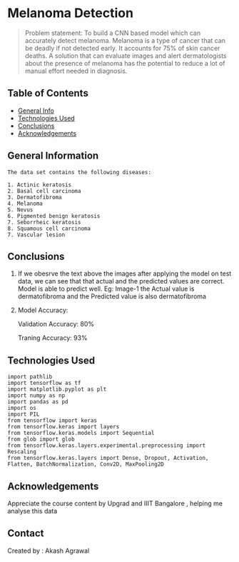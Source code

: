 # Melanoma Detection
> Problem statement: To build a CNN based model which can accurately detect melanoma. Melanoma is a type of cancer that can be deadly if not detected early. It accounts for 75% of skin cancer deaths. A solution that can evaluate images and alert dermatologists about the presence of melanoma has the potential to reduce a lot of manual effort needed in diagnosis.


## Table of Contents
* [General Info](#general-information)
* [Technologies Used](#technologies-used)
* [Conclusions](#conclusions)
* [Acknowledgements](#acknowledgements)

<!-- You can include any other section that is pertinent to your problem -->

## General Information
	The data set contains the following diseases:

	1. Actinic keratosis
	2. Basal cell carcinoma
	3. Dermatofibroma
	4. Melanoma
	5. Nevus
	6. Pigmented benign keratosis
	7. Seborrheic keratosis
	8. Squamous cell carcinoma
	7. Vascular lesion

<!-- You don't have to answer all the questions - just the ones relevant to your project. -->

## Conclusions
 1. If we obesrve the text above the images after applying the model on test data, we can see that that actual and the predicted values are correct.
     Model is able to predict well. 
	 Eg: Image-1 the Actual value is dermatofibroma and the Predicted value is also dermatofibroma

 2. Model Accuracy:

	Validation Accuracy: 80%

	Traning Accuracy: 93%

<!-- You don't have to answer all the questions - just the ones relevant to your project. -->


## Technologies Used
	import pathlib
	import tensorflow as tf
	import matplotlib.pyplot as plt
	import numpy as np
	import pandas as pd
	import os
	import PIL
	from tensorflow import keras
	from tensorflow.keras import layers
	from tensorflow.keras.models import Sequential
	from glob import glob
	from tensorflow.keras.layers.experimental.preprocessing import Rescaling
	from tensorflow.keras.layers import Dense, Dropout, Activation, Flatten, BatchNormalization, Conv2D, MaxPooling2D
<!-- As the libraries versions keep on changing, it is recommended to mention the version of library used in this project -->

## Acknowledgements
Appreciate the course content by Upgrad and IIIT Bangalore , helping me analyse this data


## Contact
Created by : Akash Agrawal
